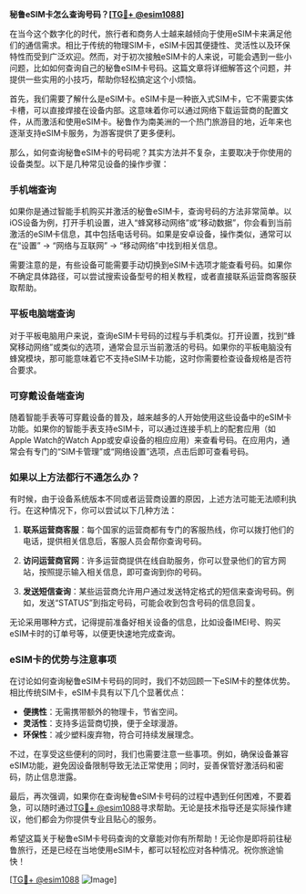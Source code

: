 **秘鲁eSIM卡怎么查询号码？[[TG💪+ @esim1088](https://t.me/s/esim1088)]**

在当今这个数字化的时代，旅行者和商务人士越来越倾向于使用eSIM卡来满足他们的通信需求。相比于传统的物理SIM卡，eSIM卡因其便捷性、灵活性以及环保特性而受到广泛欢迎。然而，对于初次接触eSIM卡的人来说，可能会遇到一些小问题，比如如何查询自己的秘鲁eSIM卡号码。这篇文章将详细解答这个问题，并提供一些实用的小技巧，帮助你轻松搞定这个小烦恼。

首先，我们需要了解什么是eSIM卡。eSIM卡是一种嵌入式SIM卡，它不需要实体卡槽，可以直接焊接在设备内部。这意味着你可以通过网络下载运营商的配置文件，从而激活和使用eSIM卡。秘鲁作为南美洲的一个热门旅游目的地，近年来也逐渐支持eSIM卡服务，为游客提供了更多便利。

那么，如何查询秘鲁eSIM卡的号码呢？其实方法并不复杂，主要取决于你使用的设备类型。以下是几种常见设备的操作步骤：

### 手机端查询

如果你是通过智能手机购买并激活的秘鲁eSIM卡，查询号码的方法非常简单。以iOS设备为例，打开手机设置，进入“蜂窝移动网络”或“移动数据”，你会看到当前激活的eSIM卡信息，其中包括电话号码。如果是安卓设备，操作类似，通常可以在“设置” -> “网络与互联网” -> “移动网络”中找到相关信息。

需要注意的是，有些设备可能需要手动切换到eSIM卡选项才能查看号码。如果你不确定具体路径，可以尝试搜索设备型号的相关教程，或者直接联系运营商客服获取帮助。

### 平板电脑端查询

对于平板电脑用户来说，查询eSIM卡号码的过程与手机类似。打开设置，找到“蜂窝移动网络”或类似的选项，通常会显示当前激活的号码。如果你的平板电脑没有蜂窝模块，那可能意味着它不支持eSIM卡功能，这时你需要检查设备规格是否符合要求。

### 可穿戴设备端查询

随着智能手表等可穿戴设备的普及，越来越多的人开始使用这些设备中的eSIM卡功能。如果你的智能手表支持eSIM卡，可以通过连接手机上的配套应用（如Apple Watch的Watch App或安卓设备的相应应用）来查看号码。在应用内，通常会有专门的“SIM卡管理”或“网络设置”选项，点击后即可查看号码。

### 如果以上方法都行不通怎么办？

有时候，由于设备系统版本不同或者运营商设置的原因，上述方法可能无法顺利执行。在这种情况下，你可以尝试以下几种方法：

1. **联系运营商客服**：每个国家的运营商都有专门的客服热线，你可以拨打他们的电话，提供相关信息后，客服人员会帮你查询号码。
   
2. **访问运营商官网**：许多运营商提供在线自助服务，你可以登录他们的官方网站，按照提示输入相关信息，即可查询到你的号码。

3. **发送短信查询**：某些运营商允许用户通过发送特定格式的短信来查询号码。例如，发送“STATUS”到指定号码，可能会收到包含号码的信息回复。

无论采用哪种方式，记得提前准备好相关设备的信息，比如设备IMEI号、购买eSIM卡时的订单号等，以便更快速地完成查询。

### eSIM卡的优势与注意事项

在讨论如何查询秘鲁eSIM卡号码的同时，我们不妨回顾一下eSIM卡的整体优势。相比传统SIM卡，eSIM卡具有以下几个显著优点：

- **便携性**：无需携带额外的物理卡，节省空间。
- **灵活性**：支持多运营商切换，便于全球漫游。
- **环保性**：减少塑料废弃物，符合可持续发展理念。

不过，在享受这些便利的同时，我们也需要注意一些事项。例如，确保设备兼容eSIM功能，避免因设备限制导致无法正常使用；同时，妥善保管好激活码和密码，防止信息泄露。

最后，再次强调，如果你在查询秘鲁eSIM卡号码的过程中遇到任何困难，不要着急，可以随时通过[TG💪+ @esim1088](https://t.me/s/esim1088)寻求帮助。无论是技术指导还是实际操作建议，他们都会为你提供专业且贴心的服务。

希望这篇关于秘鲁eSIM卡号码查询的文章能对你有所帮助！无论你是即将前往秘鲁旅行，还是已经在当地使用eSIM卡，都可以轻松应对各种情况。祝你旅途愉快！

[[TG💪+ @esim1088](https://t.me/s/esim1088) ![Image](https://i.postimg.cc/4NQfJmqS/Snipaste-2025-05-13-00-14-12.png)]